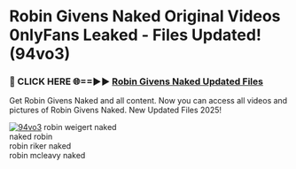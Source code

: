 # Robin Givens Naked Original Videos 0nlyFans Leaked - Files Updated! (94vo3)

<h3>🔴 CLICK HERE 🌐==►► <a href="https://tinyurl.com/yckcrads" rel="nofollow">Robin Givens Naked Updated Files</a></h3>

Get Robin Givens Naked and all content. Now you can access all videos and pictures of Robin Givens Naked. New Updated Files 2025!

[![94vo3](https://i.imgur.com/hpKpOFt.gif)](https://tinyurl.com/yckcrads)
robin weigert naked<br>
naked robin<br>
robin riker naked<br>
robin mcleavy naked